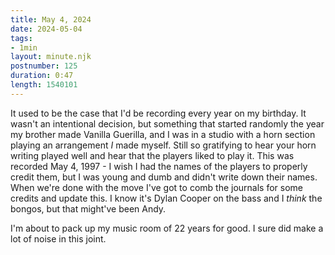 ```yaml
---
title: May 4, 2024
date: 2024-05-04
tags:
- 1min
layout: minute.njk
postnumber: 125
duration: 0:47
length: 1540101
---
```

It used to be the case that I'd be recording every year on my birthday. It wasn't an intentional decision, but something that started randomly the year my brother made Vanilla Guerilla, and I was in a studio with a horn section playing an arrangement *I* made myself. Still so gratifying to hear your horn writing played well and hear that the players liked to play it. This was recorded May 4, 1997 - I wish I had the names of the players to properly credit them, but I was young and dumb and didn't write down their names. When we're done with the move I've got to comb the journals for some credits and update this. I know it's Dylan Cooper on the bass and I *think* the bongos, but that might've been Andy.

I'm about to pack up my music room of 22 years for good. I sure did make a lot of noise in this joint. 